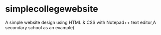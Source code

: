 # simplecollegewebsite
A simple website design using HTML &amp; CSS with Notepad++ text editor,A  secondary school as an example)

